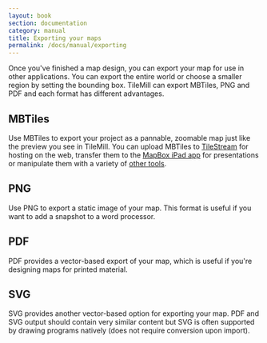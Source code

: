 ```yaml
---
layout: book
section: documentation
category: manual
title: Exporting your maps
permalink: /docs/manual/exporting
---
```

Once you've finished a map design, you can export your map for use in other applications. You can export the entire world or choose a smaller region by setting the bounding box. TileMill can export MBTiles, PNG and PDF and each format has different advantages.

## MBTiles

Use MBTiles to export your project as a pannable, zoomable map just like the preview you see in TileMill. You can upload MBTiles to [TileStream](http://mapbox.com/tilestream/) for hosting on the web, transfer them to the [MapBox iPad app](http://mapbox.com/ipad/) for presentations or manipulate them with a variety of [other tools](https://github.com/mapbox/mbtiles-spec/wiki/Implementations).

## PNG

Use PNG to export a static image of your map. This format is useful if you want to add a snapshot to a word processor.

## PDF

PDF provides a vector-based export of your map, which is useful if you're designing maps for printed material.

## SVG

SVG provides another vector-based option for exporting your map. PDF and SVG output should contain very similar content but SVG is often supported by drawing programs natively (does not require conversion upon import).

